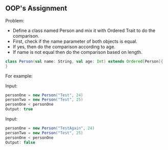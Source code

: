 ## OOP's Assignment

Problem:
- Define a class named Person and mix it with Ordered Trait to do the comparison.
- First, check if the name parameter of both objects is equal.
- If yes, then do the comparison according to age.
- If name is not equal then do the comparison based on length.

``` scala 
class Person(val name: String, val age: Int) extends Ordered[Person]{
}
```

For example:

Input:
``` scala 
personOne = new Person("Test", 24)
personTwo = new Person("Test", 25)
personOne < personOne
Output: true
``` 

Input: 
``` scala 
personOne = new Person("TestAgain", 24)
personTwo = new Person("Test", 25)
personOne < personOne
Output: false
``` 

